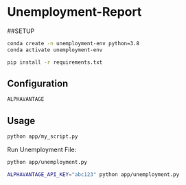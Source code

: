 # Unemployment-Report

##SETUP
```sh
conda create -n unemployment-env python=3.8
conda activate unemployment-env
```

```sh
pip install -r requirements.txt
``` 

## Configuration

```sh
ALPHAVANTAGE
```

## Usage

```sh
python app/my_script.py
```

Run Unemployment File:

```sh
python app/unemployment.py
```

```sh
ALPHAVANTAGE_API_KEY="abc123" python app/unemployment.py
```